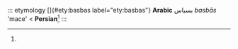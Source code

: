 ::: etymology
[]{#ety:basbas label="ety:basbas"} **Arabic** بسباس *basbās* 'mace' \<
**Persian**[^1]
:::

[^1]:
